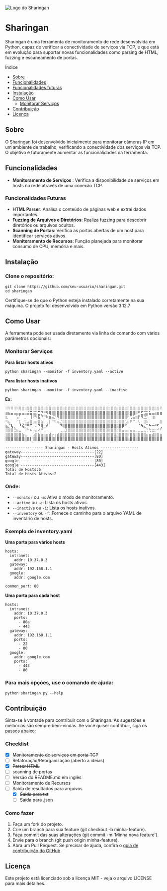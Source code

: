 ![Logo do Sharingan](image/Mangekyou_Sharingan.png)

# Sharingan
Sharingan é uma ferramenta de monitoramento de rede desenvolvida em Python, capaz de verificar a conectividade de serviços via TCP, e que está em evolução para suportar novas funcionalidades como parsing de HTML, fuzzing e escaneamento de portas.


Índice
- [Sobre](#sobre)
- [Funcionalidades](#funcionalidades)
- [Funcionalidades futuras](#funcionalidades-futuras)
- [Instalação](#instalação)
- [Como Usar](#como-usar)
  - [Monitorar Serviços](#monitorar-serviços)
- [Contribuição](#contribuição)
- [Licença](#licença)

## Sobre

O Sharingan foi desenvolvido inicialmente para monitorar câmeras IP em um ambiente de trabalho, verificando a conectividade dos serviços via TCP. O objetivo é futuramente aumentar as funcionalidades na ferramenta. 

## Funcionalidades
- **Monitoramento de Serviços** : Verifica a disponibilidade de serviços em hosts na rede através de uma conexão TCP.

### Funcionalidades Futuras
- **HTML Parser**: Analisa o conteúdo de páginas web e extrai dados importantes.
- **Fuzzing de Arquivos e Diretórios**: Realiza fuzzing para descobrir diretórios ou arquivos ocultos.
- **Scanning de Portas**: Verifica as portas abertas de um host para identificar serviços ativos.
- **Monitoramento de Recursos**: Função planejada para monitorar consumo de CPU, memória e mais.

## Instalação
### Clone o repositório:

```
git clone https://github.com/seu-usuario/sharingan.git
cd sharingan

```

Certifique-se de que o Python esteja instalado corretamente na sua máquina. O projeto foi desenvolvido em Python versão 3.12.7

## Como Usar
A ferramenta pode ser usada diretamente via linha de comando com vários parâmetros opcionais:

### Monitorar Serviços
**Para listar hosts ativos**
```
python sharingan --monitor -f inventory.yaml --active
```
**Para listar hosts inativos**

```
python sharingan --monitor -f inventory.yaml --inactive
```
**Ex:**
``` 
⠿⠿⠿⠿⠿⢿⣿⣿⣿⣿⣿⣿⣿⣿⣿⣿⣿⣿⣿⣿⣿⣿⣿⣿⣿⣿⣿⣿⣿⣿⣿⣿⣿⣿⣿⣿⣿⣿⣿⣿⣿⣿⣿⣿⣿⣿⣿⣿⣿⣿⣿⣿⣿⣿⣿⣿⣿⠿⠿⠟⠛⠛⠛⠛⠛
⣶⣦⣤⣤⣤⣤⣤⣤⣬⣭⣭⣍⣉⡙⠛⠻⢿⣿⣿⣿⣿⣿⣿⣿⣿⣿⣿⣿⣿⣿⣿⣿⣿⣿⣿⣿⣿⣿⣿⣿⣿⣿⣿⣿⣿⣿⣿⣿⡿⠛⣋⣩⣭⣥⣤⣴⣶⣶⣶⣶⣶⣶⣶⣶⣶
⣆⠀⠀⠀⢡⠁⠀⡀⠀⢸⠟⠻⣯⠙⠛⠷⣶⣬⡙⠻⣿⣿⣿⣿⣿⣿⣿⣿⣿⣿⣿⣿⣿⣿⣿⣿⣿⣿⣿⣿⣿⣿⣿⣿⣿⠟⢉⣥⣶⡟⠻⣙⡉⠀⢰⡆⠀⠀⣡⠀⣧⠀⠀⠀⢨
⠻⣦⠀⠀⠈⣇⣀⣧⣴⣿⣶⣶⣿⣷⠀⢀⡇⠉⠻⢶⣌⢿⣿⣿⣿⣿⣿⣿⣿⣿⣿⣿⣿⣿⣿⣿⣿⣿⣿⣿⣿⣿⣿⣿⣡⡶⠟⠉⠀⢣⠀⣿⠷⠀⠀⠀⠀⣿⡷⢀⠇⠀⠀⢠⣿
⣦⡈⢧⡀⠀⠘⢮⡙⠛⠉⠀⠄⠙⢿⣀⠞⠀⠀⠀⠀⠙⢿⣿⣿⣿⣿⣿⣿⣿⣿⣿⣿⣿⣿⣿⣿⣿⣿⣿⣿⣿⣿⣿⡿⠋⠀⠀⠀⠀⠈⠳⣄⠉⠓⠒⠚⠋⢀⡠⠋⠀⢀⣴⣏⣿
⣿⣿⣿⣛⣦⣀⠀⠙⠓⠦⠤⣤⠔⠛⠁⠀⠀⠀⠀⠀⢀⣀⣹⣿⣿⣿⣿⣿⣿⣿⣿⣿⣿⣿⣿⣿⣿⣿⣿⣿⣿⣿⣿⣤⣤⣤⣤⣤⣀⣀⣀⣀⢙⢓⣒⡒⠚⠋⢠⣤⢶⣟⣽⣿⣿
⣿⣿⣿⣿⣿⣿⣷⣦⠀⠀⣴⣿⣷⣶⣶⣶⣾⡖⢰⣾⣿⣿⣿⣿⣿⣿⣿⣿⣿⣿⣿⣿⣿⣿⣿⣿⣿⣿⣿⣿⣿⣿⣿⣿⣿⣿⣿⣿⣿⣿⣿⣿⣶⣶⣾⣿⣿⣶⣾⣿⣿⣿⣿⣿⣿
⣿⣿⣿⣿⣿⣿⣿⣿⣿⡇⣿⣿⣿⣿⣿⣿⣿⣿⣿⣿⣿⣿⣿⣿⣿⣿⣿⣿⣿⣿⣿⣿⣿⣿⣿⣿⣿⣿⣿⣿⣿⣿⣿⣿⣿⣿⣿⣿⣿⣿⣿⣿⣿⣿⣿⣿⣿⣿⣿⣿⣿⣿⣿⣿⣿

----------------- Sharingan - Hosts Ativos -----------------     
gateway---------------------------------[22]
gateway---------------------------------[80]
google ---------------------------------[80]
google ---------------------------------[443]
Total de Hosts:6
Total de Hosts Ativos:2

```

### Onde:

- `--monitor` ou `-m`: Ativa o modo de monitoramento.
- `--active` ou `-a`: Lista os hosts ativos.
- `--inactive` ou `-i`: Lista os hosts inativos.
- `--inventory` ou `-f`: Fornece o caminho para o arquivo YAML de inventário de hosts.

### Exemplo de inventory.yaml

**Uma porta para vários hosts**
``` 
hosts:
  intranet:
    addr: 10.37.0.3
  gateway:
    addr: 192.168.1.1
  google:
    addr: google.com
    
common_port: 80

```

**Uma porta para cada host**

``` 
hosts:
  intranet:
    addr: 10.37.0.3
    ports:
      - 80a
      - 443
  gateway:
    addr: 192.168.1.1
    ports:
      - 22
      - 80
  google:
    addr: google.com
    ports:
      - 443
      - 80

```


### Para mais opções, use o comando de ajuda:

```
python sharingan.py --help

```
## Contribuição
Sinta-se à vontade para contribuir com o Sharingan. As sugestões e melhorias são sempre bem-vindas. Se você quiser contribuir, siga os passos abaixo:

### Checklist

- [x] ~~Monitoramento de serviços em porta TCP~~
- [ ] Refatoração/Reorganização (aberto a ideias)
- [x] ~~Parser HTML~~
- [ ] scanning de portas
- [ ] Versão do README.md em inglês
- [ ] Monitoramento de Recursos
- [ ] Saída de resultados para arquivos
    - [x] ~~Saída para txt~~
    - [ ] Saída para .json

### Como fazer
1. Faça um fork do projeto.
2. Crie um branch para sua feature (git checkout -b minha-feature).
3. Faça commit das suas alterações (git commit -m 'Minha nova feature').
4. Envie para o branch (git push origin minha-feature).
5. Abra um Pull Request.
Se precisar de ajuda, confira o [guia de contribuição do GitHub](https://docs.github.com/en/get-started/quickstart/contributing-to-projects)
## Licença
Este projeto está licenciado sob a licença MIT - veja o arquivo LICENSE para mais detalhes.
